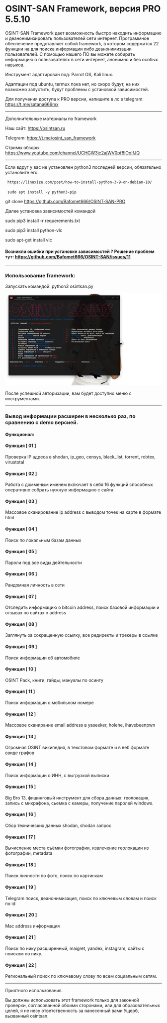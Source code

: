 #                                                                           OSINT-SAN Framework, версия PRO 5.5.10

OSINT-SAN Framework дает возможность быстро находить информацию и деанонимизировать пользователей сети интернет. Программное обеспечение представляет собой framework, в котором содержатся 22 функции на для поиска информации либо деанонимизации пользователей. С помощью нашего ПО вы можете собирать информацию о пользователях в сети интернет, анонимно и без особых навыков.

Инструмент адаптирован под: Parrot OS, Kali linux.

Адаптации под ubuntu, termux пока нет, но скоро будут, на них возможно запустить, будут проблемы с установкой зависимостей.

Для получения доступа к PRO версии, напишите в лс в telegram: https://t.me/satana666mx

----

Дополнительные материалы по framework

Наш сайт: https://osintsan.ru

Telegram: https://t.me/osint_san_framework

Стримы обзоры: https://www.youtube.com/channel/UCHGW3jc2ajWV0pf8lOoIfJQ

----

Если вдруг у вас не установлен python3 последней версии, обязательно установите его.

     https://linuxize.com/post/how-to-install-python-3-9-on-debian-10/

     sudo apt install -y python3-pip

git clone https://github.com/Bafomet666/OSINT-SAN-PRO

Далее установка зависимостей командой

sudo pip3 install -r requerements.txt

sudo pip3 install python-vlc

sudo apt-get install vlc
     

#### Возникли ошибки при установке зависимостей ? Решение проблем тут: https://github.com/Bafomet666/OSINT-SAN/issues/11
---

### Использование framework:

Запускать командой: python3 osintsan.py

![alt tag](https://github.com/Bafomet666/screen/blob/main/PRO.png)

После успешной авторизации, вам будет доступно меню с инструментами.

---

### Вывод информации расширен в несколько раз, по сравнению с demo версией.

#### Функционал:

#### Функция [ 01 ]

Проверка IP адреса в shodan, ip_geo, censys, black_list, torrent, robtex, virustotal

#### Функция [ 02 ]
Работа с домменым именем включает в себя 16 функций способных оперативно собрать нужную информацию с сайта

#### Функция [ 03 ]
Массовое сканирование ip address с выводом точек на карте в формате html

#### Функция [ 04 ]
Поиск по локальным базам данных

#### Функция [ 05 ]
Пароли под все виды дейтельности

#### Функция [ 06 ]
Рандомная личность в сети

#### Функция [ 07 ]
Отследить информацию о bitcoin address, поиск базовой информации и отзывах по сайтах о address

#### Функция [ 08 ]
Заглянуть за сокращенную ссылку, все редиректы и трекеры в ссылке

#### Функция [ 09 ]
Поиск информации об автомобиле

#### Функция [ 10 ]
OSINT Pack, книги, гайды, мануалы по осинту

#### Функция [ 11 ]
Поиск информации о мобильном номере

#### Функция [ 12 ]
Массовое сканирание email address в yaseeker, holehe, ihavebeenpwn

#### Функция [ 13 ]
Огромная OSINT википедия, в текстовом формате и в веб формате ввиде графов

#### Функция [ 14 ]
Поиск информации о ИНН, с выгрузкой выписки

#### Функция [ 15 ]
Big Bro 13, фишинговый инструмент для сбора данных: геолокация, запись с микрафона, сьемка с камеры, получение паролей windows.

#### Функция [ 16 ]
Сбор технических данных shodan, shodan запрос

#### Функция [ 17 ]
Вычисление места съёмки фотографии, извлечение геолокации из фотографии, metadata

#### Функция [ 18 ]
Поиск личности по фото, поиск по картинкам

#### Функция [ 19 ]
Telegram поиск, деанонимизация, поиск по ключевым словам и поиск по id

#### Функция [ 20 ]
Mac address информация

#### Функция [ 21 ]
Поиск по нику расширенный, maigret, yandex, instagram, сайты с поиском по нику.

#### Функция [ 22 ]
Региональный поиск по ключевому слову по всем социальным сетям.

----

Приятного использования.

Вы должны использовать этот framework только для законной проверки, согласованной обоими сторонами,
или для образовательных целей, я не несу ответственность за нанесенный вами
Ущерб, вызванный osintsan.





